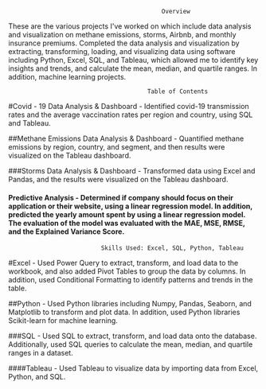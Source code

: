                                                Overview 
These are the various projects I've worked on which include data analysis and visualization on methane emissions, storms, Airbnb, and monthly insurance premiums. Completed the data analysis and visualization by extracting, transforming, loading, and visualizing data using software including Python, Excel, SQL, and Tableau, which allowed me to identify key insights and trends, and calculate the mean, median, and quartile ranges. In addition, machine learning projects.
 
                                           Table of Contents
#Covid - 19 Data Analysis & Dashboard -  Identified covid-19 transmission rates and the average vaccination rates per region and country, using SQL and Tableau.

##Methane Emissions Data Analysis & Dashboard - Quantified methane emissions by region, country, and segment, and then results were visualized on the       Tableau dashboard.

###Storms Data Analysis & Dashboard  - Transformed data using Excel and Pandas, and the results were visualized on the Tableau dashboard.

#### Predictive Analysis - Determined if company should focus on their application or their website, using a linear regression model. In addition, predicted the yearly amount spent by using a linear regression model. The evaluation of the model was evaluated with the MAE, MSE, RMSE, and the Explained Variance Score.

                              Skills Used: Excel, SQL, Python, Tableau
#Excel - Used Power Query to extract, transform, and load data to the workbook, and also added Pivot Tables to group the data by columns. In addition, used Conditional Formatting to identify patterns and trends in the table.

##Python - Used Python libraries including Numpy, Pandas, Seaborn, and Matplotlib to transform and plot data. In addition, used Python libraries Scikit-learn for machine learning.

###SQL - Used SQL to extract, transform, and load data onto the database. Additionally, used SQL queries to calculate the mean, median, and quartile ranges in a dataset.

####Tableau - Used Tableau to visualize data by importing data from Excel, Python, and SQL.
